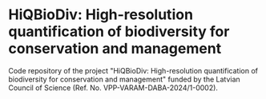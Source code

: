 # HiQBioDiv: High-resolution quantification of biodiversity for conservation and management
Code repository of the project "HiQBioDiv: High-resolution quantification of biodiversity for conservation and management" funded by the Latvian Council of Science (Ref. No. VPP-VARAM-DABA-2024/1-0002).
